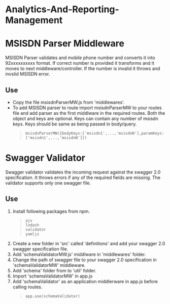 # Analytics-And-Reporting-Management

# MSISDN Parser Middleware

MSISDN Parser validates and mobile phone number and converts it into 92xxxxxxxxxx format. If correct number is provided it transforms and it moves to next middleware/controller. If the number is invalid it throws and invslid MSISDN error.

## Use

- Copy the file msisdnParserMW.js from 'middlewares'.
- To add MSISDN parser to route import msisdnParserMW to your routes file and add parser as the first middlware in the required routes. Both the object and keys are optional. Keys can contain any number of msisdn keys. Keys should be same as being passed in body/query.
  >     msisdnParserMW({bodyKeys:['msisdn1',...,'msisdnN'],paramKeys:['msisdn1',...,'msisdnN']})

# Swagger Validator

Swagger validator validates the incoming request against the swagger 2.0 specification. It throws errors if any of the required fields are missing. The validator supports only one swagger file.

## Use

1.  Install following packages from npm.
    >     ajv
    >     lodash
    >     validator
    >     yamljs
1.  Create a new folder in 'src' called 'definitions' and add your swagger 2.0 swagger specification file.
1.  Add 'schemaValidatorMW.js' middlware in 'middlewares' folder.
1.  Change the path of swagger file to your swagger 2.0 specification in 'schemaValidatorMW' middleware.
1.  Add 'schema' folder from to 'util' folder.
1.  Import 'schemaValidatorMW' in app.js
1.  Add 'schemaValidator' as an application middlerware in app.js before calling routes.
    >     app.use(schemaValidator)
